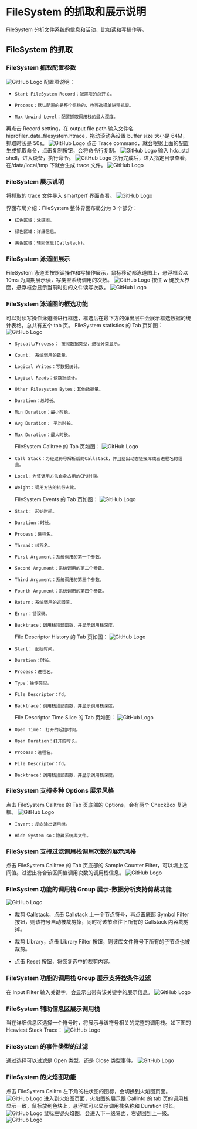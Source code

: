 # FileSystem 的抓取和展示说明

FileSystem 分析文件系统的信息和活动，比如读和写操作等。

## FileSystem 的抓取

### FileSystem 抓取配置参数

![GitHub Logo](../../figures/FileSystem/filesystemsetting.jpg)
配置项说明：

-     Start FileSystem Record：配置项的总开关。
-     Process：默认配置的是整个系统的，也可选择单进程抓取。
-     Max Unwind Level：配置抓取调用栈的最大深度。

再点击 Record setting，在 output file path 输入文件名 hiprofiler_data_filesystem.htrace，拖动滚动条设置 buffer size 大小是 64M，抓取时长是 50s。
![GitHub Logo](../../figures/FileSystem/filesystemrecord.jpg)
点击 Trace command，就会根据上面的配置生成抓取命令，点击复制按钮，会将命令行复制。
![GitHub Logo](../../figures/FileSystem/FileSystemcommand.jpg)
输入 hdc_std shell，进入设备，执行命令。
![GitHub Logo](../../figures/FileSystem/FileSystemexcutecommand.jpg)
执行完成后，进入指定目录查看，在/data/local/tmp 下就会生成 trace 文件。
![GitHub Logo](../../figures/FileSystem/FileSystemfile.jpg)

### FileSystem 展示说明

将抓取的 trace 文件导入 smartperf 界面查看。
![GitHub Logo](../../figures/FileSystem/FileSystemsummary.jpg)

界面布局介绍：FileSystem 整体界面布局分为 3 个部分：

-     红色区域：泳道图。
-     绿色区域：详细信息。
-     黄色区域：辅助信息(Callstack)。

### FileSystem 泳道图展示

FileSystem 泳道图按照读操作和写操作展示，鼠标移动都泳道图上，悬浮框会以 10ms 为周期展示读，写类型系统调用的次数。
![GitHub Logo](../../figures/FileSystem/FileSystemchart.jpg)
按住 w 键放大界面，悬浮框会显示当前时刻的文件读写次数。
![GitHub Logo](../../figures/FileSystem/FileSystemcount.jpg)

### FileSystem 泳道图的框选功能

可以对读写操作泳道图进行框选，框选后在最下方的弹出层中会展示框选数据的统计表格，总共有五个 tab 页。
FileSystem statistics 的 Tab 页如图：
![GitHub Logo](../../figures/FileSystem/FileSystemstatistics.jpg)

-     Syscall/Process： 按照数据类型，进程分类显示。
-     Count： 系统调用的数量。
-     Logical Writes：写数据统计。
-     Logical Reads：读数据统计。
-     Other Filesystem Bytes：其他数据量。
-     Duration：总时长。
-     Min Duration：最小时长。
-     Avg Duration： 平均时长。
-     Max Duration：最大时长。
  FileSystem Calltree 的 Tab 页如图：
  ![GitHub Logo](../../figures/FileSystem/FileSystemCalltree.jpg)
-     Call Stack：为经过符号解析后的Callstack，并且给出动态链接库或者进程名的信息。
-     Local：为该调用方法自身占用的CPU时间。
-     Weight：调用方法的执行占比。
  FileSystem Events 的 Tab 页如图：
  ![GitHub Logo](../../figures/FileSystem/FileSystemevents.jpg)
-     Start： 起始时间。
-     Duration：时长。
-     Process：进程名。
-     Thread：线程名。
-     First Argument：系统调用的第一个参数。
-     Second Argument：系统调用的第二个参数。
-     Third Argument：系统调用的第三个参数。
-     Fourth Argument：系统调用的第四个参数。
-     Return：系统调用的返回值。
-     Error：错误码。
-     Backtrace：调用栈顶部函数，并显示调用栈深度。
  File Descriptor History 的 Tab 页如图：
  ![GitHub Logo](../../figures/FileSystem/FileSystemhistory.jpg)
-     Start： 起始时间。
-     Duration：时长。
-     Process：进程名。
-     Type：操作类型。
-     File Descriptor：fd。
-     Backtrace：调用栈顶部函数，并显示调用栈深度。
  File Descriptor Time Slice 的 Tab 页如图：
  ![GitHub Logo](../../figures/FileSystem/FileSystemtimeslice.jpg)
-     Open Time： 打开的起始时间。
-     Open Duration：打开的时长。
-     Process：进程名。
-     File Descriptor：fd。
-     Backtrace：调用栈顶部函数，并显示调用栈深度。

### FileSystem 支持多种 Options 展示风格

点击 FileSystem Calltree 的 Tab 页底部的 Options，会有两个 CheckBox 复选框。
![GitHub Logo](../../figures/FileSystem/FileSystemOptions.jpg)

-     Invert：反向输出调用树。
-     Hide System so：隐藏系统库文件。

### FileSystem 支持过滤调用栈调用次数的展示风格

点击 FileSystem Calltree 的 Tab 页底部的 Sample Counter Filter，可以填上区间值。过滤出符合该区间值调用次数的调用栈信息。
![GitHub Logo](../../figures/FileSystem/FileSystemsamplecounter.jpg)

### FileSystem 功能的调用栈 Group 展示-数据分析支持剪裁功能

![GitHub Logo](../../figures/FileSystem/FileSystemdatamining.jpg)

- 裁剪 Callstack，点击 Callstack 上一个节点符号，再点击底部 Symbol Filter 按钮，则该符号自动被裁剪掉，同时将该节点往下所有的 Callstack 内容裁剪掉。

- 裁剪 Library，点击 Library Filter 按钮，则该库文件符号下所有的子节点也被裁剪。
- 点击 Reset 按钮，将恢复选中的裁剪内容。

### FileSystem 功能的调用栈 Group 展示支持按条件过滤

在 Input Filter 输入关键字，会显示出带有该关键字的展示信息。
![GitHub Logo](../../figures/FileSystem/FileSysteminputfilter.jpg)

### FileSystem 辅助信息区展示调用栈

当在详细信息区选择一个符号时，将展示与该符号相关的完整的调用栈。如下图的 Heaviest Stack Trace：
![GitHub Logo](../../figures/FileSystem/FileSystemheaviesttrace.jpg)

### FileSystem 的事件类型的过滤

通过选择可以过滤是 Open 类型，还是 Close 类型事件。
![GitHub Logo](../../figures/FileSystem/filesystemfilter.jpg)

### FileSystem 的火焰图功能

点击 FileSystem Calltre 左下角的柱状图的图标，会切换到火焰图页面。
![GitHub Logo](../../figures/FileSystem/FileSystemflame.jpg)
进入到火焰图页面，火焰图的展示跟 Callinfo 的 tab 页的调用栈显示一致，鼠标放到色块上，悬浮框可以显示调用栈名称和 Duration 时长。
![GitHub Logo](../../figures/FileSystem/FileSystemflameshow.jpg)
鼠标左键火焰图，会进入下一级界面，右键回到上一级。
![GitHub Logo](../../figures/FileSystem/FileSystemflamelevel.jpg)
